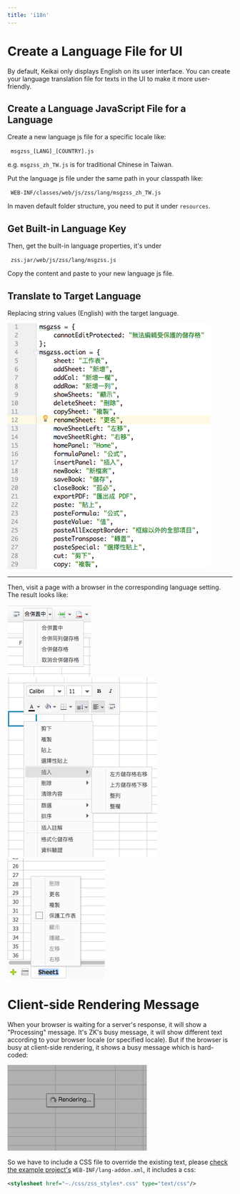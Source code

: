 ```yaml
---
title: 'i18n'
---
```


# Create a Language File for UI

By default, Keikai only displays English on its user interface. You can
create your language translation file for texts in the UI to make it
more user-friendly.

## Create a Language JavaScript File for a Language

Create a new language js file for a specific locale like:

` msgzss_[LANG]_[COUNTRY].js`

e.g. `msgzss_zh_TW.js` is for traditional Chinese in Taiwan.

Put the language js file under the same path in your classpath like:

` WEB-INF/classes/web/js/zss/lang/msgzss_zh_TW.js`

In maven default folder structure, you need to put it under `resources`.

## Get Built-in Language Key

Then, get the built-in language properties, it's under

` zss.jar/web/js/zss/lang/msgzss.js`

Copy the content and paste to your new language js file.

## Translate to Target Language

Replacing string values (English) with the target language. 

![center](/assets/images/dev-ref/Zss-essentials-language-translated.png)

-----

Then, visit a page with a browser in the corresponding language setting.
The result looks like:

![zss-essentials-i18n-chinese1.png](/assets/images/dev-ref/Zss-essentials-i18n-chinese1.png)
![zss-essentials-i18n-chinese2.png](/assets/images/dev-ref/Zss-essentials-i18n-chinese2.png)
![zss-essentials-i18n-chinese3.png](/assets/images/dev-ref/Zss-essentials-i18n-chinese3.png)

# Client-side Rendering Message

When your browser is waiting for a server's response, it will show a
"Processing" message. It's ZK's busy message, it will show different
text according to your browser locale (or specified locale). But if the
browser is busy at client-side rendering, it shows a busy message which
is hard-coded:

![center](/assets/images/dev-ref/Zss-essentials-client-rendering.png)

So we have to include a CSS file to override the existing text, please [check the example
project's](Download_Example_Source_Code) `WEB-INF/lang-addon.xml`, it includes a css:

``` xml
<stylesheet href="~./css/zss_styles*.css" type="text/css"/>
```
